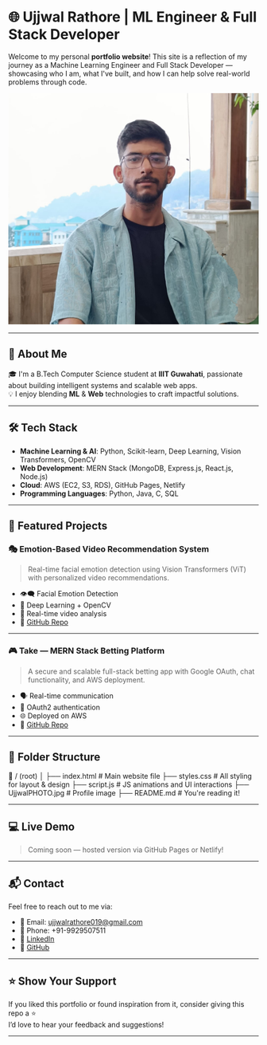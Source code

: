 # 🌐 Ujjwal Rathore | ML Engineer & Full Stack Developer

Welcome to my personal **portfolio website**! This site is a reflection of my journey as a Machine Learning Engineer and Full Stack Developer — showcasing who I am, what I've built, and how I can help solve real-world problems through code.

![Preview](UjjwalPHOTO.jpg)

---

## 🚀 About Me

🎓 I'm a B.Tech Computer Science student at **IIIT Guwahati**, passionate about building intelligent systems and scalable web apps.  
💡 I enjoy blending **ML** & **Web** technologies to craft impactful solutions.

---

## 🛠️ Tech Stack

- **Machine Learning & AI**: Python, Scikit-learn, Deep Learning, Vision Transformers, OpenCV  
- **Web Development**: MERN Stack (MongoDB, Express.js, React.js, Node.js)  
- **Cloud**: AWS (EC2, S3, RDS), GitHub Pages, Netlify  
- **Programming Languages**: Python, Java, C, SQL  

---

## 🌟 Featured Projects

### 🎭 Emotion-Based Video Recommendation System
> Real-time facial emotion detection using Vision Transformers (ViT) with personalized video recommendations.

- 👁️‍🗨️ Facial Emotion Detection  
- 🧠 Deep Learning + OpenCV  
- 🎥 Real-time video analysis  
- 🔗 [GitHub Repo](https://github.com/ujjwal19rathore218/emotionDetectionFacExpr.git)

---

### 🎮 Take — MERN Stack Betting Platform
> A secure and scalable full-stack betting app with Google OAuth, chat functionality, and AWS deployment.

- 🗣️ Real-time communication  
- 🔐 OAuth2 authentication  
- 🌐 Deployed on AWS  
- 🔗 [GitHub Repo](https://github.com/ujjwal19rathore218/take1.git)

---

## 📁 Folder Structure

📁 / (root)
│
├── index.html # Main website file
├── styles.css # All styling for layout & design
├── script.js # JS animations and UI interactions
├── UjjwalPHOTO.jpg # Profile image
├── README.md # You're reading it!



---

## 💻 Live Demo

> Coming soon — hosted version via GitHub Pages or Netlify!

---

## 📬 Contact

Feel free to reach out to me via:

- 📧 Email: [ujjwalrathore019@gmail.com](mailto:ujjwalrathore019@gmail.com)
- 📱 Phone: +91-9929507511
- 💼 [LinkedIn](https://www.linkedin.com/in/ujjwal-rathore-40004a25ba)
- 🔗 [GitHub](https://github.com/ujjwal19rathore218)

---

## ⭐️ Show Your Support

If you liked this portfolio or found inspiration from it, consider giving this repo a ⭐️  
I’d love to hear your feedback and suggestions!

---
